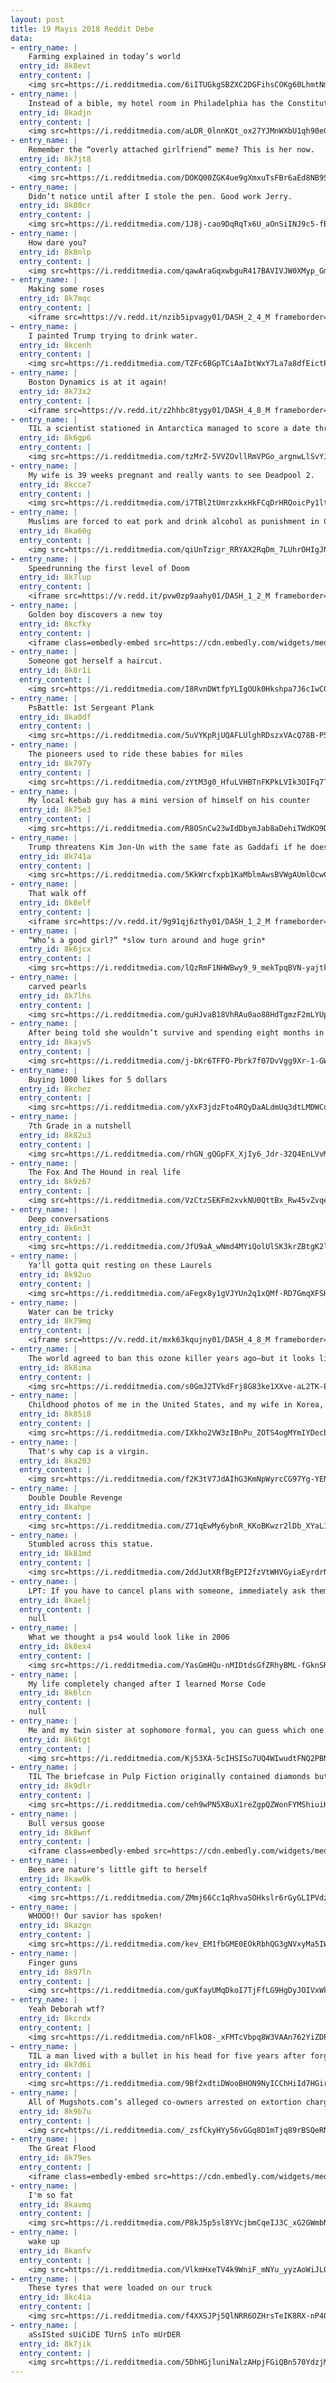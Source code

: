 ```yaml
---
layout: post
title: 19 Mayıs 2018 Reddit Debe
data:
- entry_name: |
    Farming explained in today’s world
  entry_id: 8k8evt
  entry_content: |
    <img src=https://i.redditmedia.com/6iITUGkgSBZXC2DGFihsCOKg60LhmtNmbrlu4NNfz7M.jpg?s=8a3ca3b340b92123c1f38b876212a7b5 frameborder=0>
- entry_name: |
    Instead of a bible, my hotel room in Philadelphia has the Constitution and Declaration of Independence.
  entry_id: 8kadjn
  entry_content: |
    <img src=https://i.redditmedia.com/aLDR_0lnnKQt_ox27YJMnWXbU1qh90eGyj1V0rMMO8I.jpg?s=158d59c11fa334a48dd954d69301da80 frameborder=0>
- entry_name: |
    Remember the “overly attached girlfriend” meme? This is her now.
  entry_id: 8k7jt8
  entry_content: |
    <img src=https://i.redditmedia.com/DOKQ00ZGK4ue9gXmxuTsFBr6aEd8NB9SmHCaZWF4x84.jpg?s=13ca3cb7a628a41714454a74543e8ce1 frameborder=0>
- entry_name: |
    Didn’t notice until after I stole the pen. Good work Jerry.
  entry_id: 8k80cr
  entry_content: |
    <img src=https://i.redditmedia.com/1J8j-cao9DqRqTx6U_aOnSiINJ9c5-fBklJep5MPGic.jpg?s=ff99f32701f262a4621009d61d8c5840 frameborder=0>
- entry_name: |
    How dare you?
  entry_id: 8k8nlp
  entry_content: |
    <img src=https://i.redditmedia.com/qawAraGqxwbguR417BAVIVJW0XMyp_GmCX-EqVP3pVE.jpg?s=79ba212588a9cb1c5969a22050ad9f42 frameborder=0>
- entry_name: |
    Making some roses
  entry_id: 8k7mqc
  entry_content: |
    <iframe src=https://v.redd.it/nzib5ipvagy01/DASH_2_4_M frameborder=0></iframe>
- entry_name: |
    I painted Trump trying to drink water.
  entry_id: 8kcenh
  entry_content: |
    <img src=https://i.redditmedia.com/TZFc6BGpTCiAaIbtWxY7La7a8dfEictPWvj9JYshXuA.jpg?s=c62e9dfd3103e3c53f2ab8597762a180 frameborder=0>
- entry_name: |
    Boston Dynamics is at it again!
  entry_id: 8k73x2
  entry_content: |
    <iframe src=https://v.redd.it/z2hhbc8tygy01/DASH_4_8_M frameborder=0></iframe>
- entry_name: |
    TIL a scientist stationed in Antarctica managed to score a date through Tinder with a girl camping just 45 minutes away.
  entry_id: 8k6gp6
  entry_content: |
    <img src=https://i.redditmedia.com/tzMrZ-5VVZOvllRmVPGo_argnwLlSvYJ8qEBUYvSq9M.jpg?s=7fd89d8235ccd07b3173eeb5fe4c0629 frameborder=0>
- entry_name: |
    My wife is 39 weeks pregnant and really wants to see Deadpool 2.
  entry_id: 8kcce7
  entry_content: |
    <img src=https://i.redditmedia.com/i7TBl2tUmrzxkxHkFCqDrHRQoicPy1ltdsLlwuFaEak.jpg?s=7d530b9f7e0244e3e97e342292f9ceb9 frameborder=0>
- entry_name: |
    Muslims are forced to eat pork and drink alcohol as punishment in China's Islamic 're-education' camps, former inmates reveal
  entry_id: 8ka60g
  entry_content: |
    <img src=https://i.redditmedia.com/qiUnTzigr_RRYAX2RqDm_7LUhrOHIgJNyC1gnLxAuIg.jpg?s=0b68aeaf3c4c625e9831aa33b50b322f frameborder=0>
- entry_name: |
    Speedrunning the first level of Doom
  entry_id: 8k7lup
  entry_content: |
    <iframe src=https://v.redd.it/pvw0zp9aahy01/DASH_1_2_M frameborder=0></iframe>
- entry_name: |
    Golden boy discovers a new toy
  entry_id: 8kcfky
  entry_content: |
    <iframe class=embedly-embed src=https://cdn.embedly.com/widgets/media.html?src=https%3A%2F%2Fgfycat.com%2Fifr%2FAnnualFoolishAsiandamselfly&url=https%3A%2F%2Fgfycat.com%2Fannualfoolishasiandamselfly&image=https%3A%2F%2Fthumbs.gfycat.com%2FAnnualFoolishAsiandamselfly-size_restricted.gif&key=522baf40bd3911e08d854040d3dc5c07&type=text%2Fhtml&schema=gfycat width=600 height=750 scrolling=no frameborder=0 allowfullscreen></iframe>
- entry_name: |
    Someone got herself a haircut.
  entry_id: 8k8r1i
  entry_content: |
    <img src=https://i.redditmedia.com/I8RvnDWtfpYLIgOUk0Hkshpa7J6cIwC0HuiT1FFpEPI.jpg?s=6536849fea44050a71aaa689bd3e59ca frameborder=0>
- entry_name: |
    PsBattle: 1st Sergeant Plank
  entry_id: 8ka0df
  entry_content: |
    <img src=https://i.redditmedia.com/5uVYKpRjUQAFLUlghRDszxVAcQ78B-P5FSS1UWVQJaA.jpg?s=68251b94a3e37e3db398f69ca7b0b3e9 frameborder=0>
- entry_name: |
    The pioneers used to ride these babies for miles
  entry_id: 8k797y
  entry_content: |
    <img src=https://i.redditmedia.com/zYtM3g0_HfuLVHBTnFKPkLVIk3OIFq7T2S8O7K7_Ra4.gif?fm=jpg&s=48ed199f9efb24fe543347c49342a990 frameborder=0>
- entry_name: |
    My local Kebab guy has a mini version of himself on his counter
  entry_id: 8k75e3
  entry_content: |
    <img src=https://i.redditmedia.com/R8OSnCw23wIdDbymJab8aDehiTWdKO9DUck45pwUw1U.jpg?s=9337b56105bda65e7db06a5f26aa8760 frameborder=0>
- entry_name: |
    Trump threatens Kim Jon-Un with the same fate as Gaddafi if he does not agree to denuclearize.
  entry_id: 8k741a
  entry_content: |
    <img src=https://i.redditmedia.com/5KkWrcfxpb1KaMblmAwsBVWgAUmlOcwCRCugkkSoN4E.jpg?s=f36ab16b01027e85037f9afe37ad9a11 frameborder=0>
- entry_name: |
    That walk off
  entry_id: 8k8elf
  entry_content: |
    <iframe src=https://v.redd.it/9g91qj6zthy01/DASH_1_2_M frameborder=0></iframe>
- entry_name: |
    “Who’s a good girl?” *slow turn around and huge grin*
  entry_id: 8k6jcx
  entry_content: |
    <img src=https://i.redditmedia.com/lQzRmF1NHWBwy9_9_mekTpqBVN-yajtkofqQRXnPsWE.jpg?s=9304a0a7696afd322d3ddcdce92c1293 frameborder=0>
- entry_name: |
    carved pearls
  entry_id: 8k7lhs
  entry_content: |
    <img src=https://i.redditmedia.com/guHJvaB18VhRAu0ao88HdTgmzF2mLYUpyzMTQgUSZpo.jpg?s=a979e51d0d919129b0b931b5f3615c98 frameborder=0>
- entry_name: |
    After being told she wouldn’t survive and spending eight months in the hospital, my little girl turns one in three days at home.
  entry_id: 8kajv5
  entry_content: |
    <img src=https://i.redditmedia.com/j-bKr6TFFO-Pbrk7f07DvVgg9Xr-1-GW2d4mZ3wEu-I.jpg?s=cfe47b1413cfc630fc4b64f45ebdee95 frameborder=0>
- entry_name: |
    Buying 1000 likes for 5 dollars
  entry_id: 8kchez
  entry_content: |
    <img src=https://i.redditmedia.com/yXxF3jdzFto4RQyDaALdmUq3dtLMDWCdGYIK0b5MkFE.jpg?s=c4b6bfcf8eff031cd8cb34cfe9cbccfb frameborder=0>
- entry_name: |
    7th Grade in a nutshell
  entry_id: 8k82u3
  entry_content: |
    <img src=https://i.redditmedia.com/rhGN_gQGpFX_XjIy6_Jdr-32Q4EnLVvMVXAQUS-xsdU.jpg?s=b9be91ae0f99c23f60c8ac86c3815edc frameborder=0>
- entry_name: |
    The Fox And The Hound in real life
  entry_id: 8k9z67
  entry_content: |
    <img src=https://i.redditmedia.com/VzCtzSEKFm2xvkNU0QttBx_Rw45vZvqed6iSCbRND3Y.jpg?s=ef5bc8b21bc76e3c96a79bf7bc2668d1 frameborder=0>
- entry_name: |
    Deep conversations
  entry_id: 8k6n3t
  entry_content: |
    <img src=https://i.redditmedia.com/JfU9aA_wNmd4MYiQolUlSK3krZBtgK2lya_xoY_j4e4.jpg?s=75aef7cb6e0eaec05de040f4c48db846 frameborder=0>
- entry_name: |
    Ya'll gotta quit resting on these Laurels
  entry_id: 8k92uo
  entry_content: |
    <img src=https://i.redditmedia.com/aFegx8y1gVJYUn2q1xQMf-RD7GmqXFSHbXNUt1dy2ug.jpg?s=55b15d6a8cf9536ffbf7d4efbd884b4b frameborder=0>
- entry_name: |
    Water can be tricky
  entry_id: 8k79mg
  entry_content: |
    <iframe src=https://v.redd.it/mxk63kqujny01/DASH_4_8_M frameborder=0></iframe>
- entry_name: |
    The world agreed to ban this ozone killer years ago—but it looks like someone is making more. CFC-11 isn't leaving the atmosphere as quickly as it should.
  entry_id: 8k8ima
  entry_content: |
    <img src=https://i.redditmedia.com/s0GmJ2TVkdFrj8G83ke1XXve-aL2TK-EeAuwycvZRF0.jpg?s=a39520dba19eefbcd173bf095081286b frameborder=0>
- entry_name: |
    Childhood photos of me in the United States, and my wife in Korea, wearing the same tank top.
  entry_id: 8k85i8
  entry_content: |
    <img src=https://i.redditmedia.com/IXkho2VW3zIBnPu_ZOTS4ogMYmIYDecbb2DwkXXP7I8.jpg?s=85606a512a01a058b4e2f52986719568 frameborder=0>
- entry_name: |
    That's why cap is a virgin.
  entry_id: 8ka203
  entry_content: |
    <img src=https://i.redditmedia.com/f2K3tV7JdAIhG3KmNpWyrcCG97Yg-YENdbJHdFzImDI.jpg?s=9e1558ae96ace1fbaa2dcb4649aa8922 frameborder=0>
- entry_name: |
    Double Double Revenge
  entry_id: 8kahpe
  entry_content: |
    <img src=https://i.redditmedia.com/Z71qEwMy6ybnR_KKoBKwzr2lDb_XYaL1haFwz0LVgDM.jpg?s=16d699ac4a7bf36227ef3972427106d7 frameborder=0>
- entry_name: |
    Stumbled across this statue.
  entry_id: 8k81md
  entry_content: |
    <img src=https://i.redditmedia.com/2ddJutXRfBgEPI2fzVtWHVGyiaEyrdrNDscdYs_fuJc.jpg?s=91b1c3bc2f22e0cad9c478157a7d2869 frameborder=0>
- entry_name: |
    LPT: If you have to cancel plans with someone, immediately ask them when they are free again in the future and make replacement plans. It makes people feel like you do really care about seeing them and you appear less flaky.
  entry_id: 8kaelj
  entry_content: |
    null
- entry_name: |
    What we thought a ps4 would look like in 2006
  entry_id: 8k8ex4
  entry_content: |
    <img src=https://i.redditmedia.com/YasGmHQu-nMIDtdsGfZRhyBML-fGknSRD45At4s51lQ.jpg?s=bb0ce87ebe5809d3353dde19dc6b4e01 frameborder=0>
- entry_name: |
    My life completely changed after I learned Morse Code
  entry_id: 8k6lcn
  entry_content: |
    null
- entry_name: |
    Me and my twin sister at sophomore formal, you can guess which one is me
  entry_id: 8k6tgt
  entry_content: |
    <img src=https://i.redditmedia.com/Kj53XA-5cIHSISo7UQ4WIwudtFNQ2PBNyHYz5XWSsT0.jpg?s=5eb1c97700fea258f7017af1614c169e frameborder=0>
- entry_name: |
    TIL The briefcase in Pulp Fiction originally contained diamonds but that was deemed too predictable so it was decided that the contents were never to be seen. This way each audience member would fill in the blank with their own contents.
  entry_id: 8k9dlr
  entry_content: |
    <img src=https://i.redditmedia.com/ceh9wPN5XBuX1reZgpQZWonFYMShiuiKNS4RqkkL5cU.jpg?s=ad11351c7df163260db10c76c08d8868 frameborder=0>
- entry_name: |
    Bull versus goose
  entry_id: 8k8wnf
  entry_content: |
    <iframe class=embedly-embed src=https://cdn.embedly.com/widgets/media.html?src=https%3A%2F%2Fgfycat.com%2Fifr%2FMinorSpryAmericankestrel&url=https%3A%2F%2Fgfycat.com%2FMinorSpryAmericankestrel&image=https%3A%2F%2Fthumbs.gfycat.com%2FMinorSpryAmericankestrel-size_restricted.gif&key=2aa3c4d5f3de4f5b9120b660ad850dc9&type=text%2Fhtml&schema=gfycat width=600 height=600 scrolling=no frameborder=0 allowfullscreen></iframe>
- entry_name: |
    Bees are nature's little gift to herself
  entry_id: 8kaw0k
  entry_content: |
    <img src=https://i.redditmedia.com/ZMmj66Cc1qRhvaSOHkslr6rGyGLIPVdzxnh_IDna6QI.jpg?s=09dc08559856d8f12cc4ccf4c593d419 frameborder=0>
- entry_name: |
    WHOOO!! Our savior has spoken!
  entry_id: 8kazgn
  entry_content: |
    <img src=https://i.redditmedia.com/kev_EM1fbGME0EOkRbhQG3gNVxyMa5IW_1DoROAqj5w.jpg?s=1761720d622030245640b30d0d365232 frameborder=0>
- entry_name: |
    Finger guns
  entry_id: 8k97ln
  entry_content: |
    <img src=https://i.redditmedia.com/guKfayUMqDkoI7TjFfLG9HgDyJOIVxWklntil6IR1YM.jpg?s=5044042ce36428d54efeee31b3048e8a frameborder=0>
- entry_name: |
    Yeah Deborah wtf?
  entry_id: 8kcrdx
  entry_content: |
    <img src=https://i.redditmedia.com/nFlkO8-_xFMTcVbpq8W3VAAn762YiZDPiZtmQzzYtiE.jpg?s=b8de0c6677442845ac58b9a0129eb5b9 frameborder=0>
- entry_name: |
    TIL a man lived with a bullet in his head for five years after forgetting he was shot at party. When presented with the bullet, the man recalled he had received a blow to the head around midnight at a New Year's party 5 years prior but had forgotten about it because he had been very drunk
  entry_id: 8k7d6i
  entry_content: |
    <img src=https://i.redditmedia.com/9Bf2xdtiDWooBHON9NyICChHiId7HGirTAKoB23HX6Q.jpg?s=849bcbe73d2ad333aafc404cd8c19140 frameborder=0>
- entry_name: |
    All of Mugshots.com’s alleged co-owners arrested on extortion charges
  entry_id: 8k9b7u
  entry_content: |
    <img src=https://i.redditmedia.com/_zsfCkyHYy56vGGq8D1mTjq89rBSQeRNPgwy7BU2UPU.jpg?s=a4aee01fd321bb0b2b6fa3d3a57cd609 frameborder=0>
- entry_name: |
    The Great Flood
  entry_id: 8k79es
  entry_content: |
    <iframe class=embedly-embed src=https://cdn.embedly.com/widgets/media.html?src=https%3A%2F%2Fgfycat.com%2Fifr%2FGiantCostlyChihuahua&url=https%3A%2F%2Fgfycat.com%2FGiantCostlyChihuahua&image=https%3A%2F%2Fthumbs.gfycat.com%2FGiantCostlyChihuahua-size_restricted.gif&key=522baf40bd3911e08d854040d3dc5c07&type=text%2Fhtml&schema=gfycat width=600 height=338 scrolling=no frameborder=0 allowfullscreen></iframe>
- entry_name: |
    I'm so fat
  entry_id: 8kavmq
  entry_content: |
    <img src=https://i.redditmedia.com/P8kJ5p5sl8YVcjbmCqeIJ3C_xG2GWmbNaJlpsvU4IMY.jpg?s=726491b1ad248a100831aa5b3e87de35 frameborder=0>
- entry_name: |
    wake up
  entry_id: 8kanfv
  entry_content: |
    <img src=https://i.redditmedia.com/VlkmHxeTV4k9WniF_mNYu_yyzAoWiJL0RmcNDA4bQzc.png?s=caf5dce32d207c2a23a24f79f47f36ce frameborder=0>
- entry_name: |
    These tyres that were loaded on our truck
  entry_id: 8kc4ia
  entry_content: |
    <img src=https://i.redditmedia.com/f4XXSJPj5QlNRR6OZHrsTeIK8RX-nP40EKaMgHCd2H8.jpg?s=918f7e48517d0d8081a520d17ac7f3e7 frameborder=0>
- entry_name: |
    aSsISted sUiCiDE TUrnS inTo mUrDER
  entry_id: 8k7jik
  entry_content: |
    <img src=https://i.redditmedia.com/5DhHGjluniNalzAHpjFGiQBn570YdzjM1fZFyDK2H0A.gif?fm=jpg&s=58c14477ef1602c1441a703310993599 frameborder=0>
---
```


